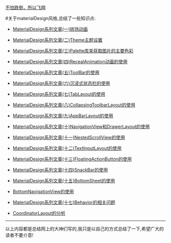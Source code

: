 [不怕跌倒，所以飞翔](http://www.jianshu.com/u/4a99c9554afc)

#关于materialDesign风格,总结了一些知识点:

- [MaterialDesign系列文章(一)转场动画](http://www.jianshu.com/p/26d6250b63d2)

- [MaterialDesign系列文章(二)Theme主题设置](http://www.jianshu.com/p/445c2f4f67b7)

- [MaterialDesign系列文章(三)Palette库来获取图片的主要色彩](http://www.jianshu.com/p/e8b8ac1ae465)

- [MaterialDesign系列文章(四)RecealAnimation动画的使用](http://www.jianshu.com/p/6ed55f9d021b)

- [MaterialDesign系列文章(五)ToolBar的使用](http://www.jianshu.com/p/9880aed8e94e)

- [MaterialDesign系列文章(六)沉浸式状态栏的使用](http://www.jianshu.com/p/202b6fdf9fdf)

- [MaterialDesign系列文章(七)TabLayout的使用](http://www.jianshu.com/p/2eb812e340ab)

- [MaterialDesign系列文章(八)CollapsingToolbarLayout的使用](http://www.jianshu.com/p/63880275e8a3)

- [MaterialDesign系列文章(九)AppBarLayout的使用](http://www.jianshu.com/p/c2029432c54e)

- [MaterialDesign系列文章(十)NavigationView和DrawerLayout的使用](http://www.jianshu.com/p/eeb9ee236a25)

- [MaterialDesign系列文章(十一)NestedScrollView的使用](http://www.jianshu.com/p/8cb139a10368)

- [MaterialDesign系列文章(十二)TextInputLayout的使用](http://www.jianshu.com/p/1d75142011fb)

- [MaterialDesign系列文章(十三)FloatingActionButton的使用](http://www.jianshu.com/p/a2759dc61adb)

- [MaterialDesign系列文章(十四)SnackBar的使用](http://www.jianshu.com/p/f1749c69c98c)

- [MaterialDesign系列文章(十五)BottomSheet的使用](http://www.jianshu.com/p/5fffddc1e97a)

- [BottomNavigationView的使用]()

- [MaterialDesign系列文章(十七)Behavior的相关问题](http://www.jianshu.com/p/a67c05867f2a)

- [CoordinatorLayout的分析](http://www.jianshu.com/p/97206f5973c5---这里看这片文章)

***
以上内容都是总结网上的大神们写的,我只是以自己的方式总结了一下,希望广大的读者不要介意!
